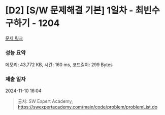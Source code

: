 # [D2] [S/W 문제해결 기본] 1일차 - 최빈수 구하기 - 1204 

[문제 링크](https://swexpertacademy.com/main/code/problem/problemDetail.do?contestProbId=AV13zo1KAAACFAYh) 

### 성능 요약

메모리: 43,772 KB, 시간: 160 ms, 코드길이: 299 Bytes

### 제출 일자

2024-11-10 16:04



> 출처: SW Expert Academy, https://swexpertacademy.com/main/code/problem/problemList.do